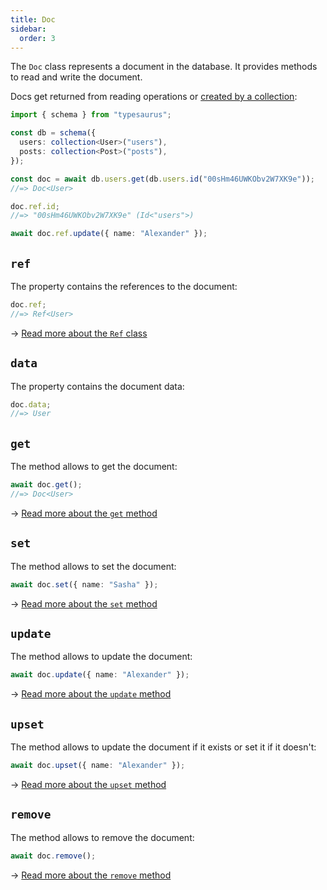 ```yaml
---
title: Doc
sidebar:
  order: 3
---
```


The `Doc` class represents a document in the database. It provides methods to read and write the document.

Docs get returned from reading operations or [created by a collection](/classes/collection/#doc):

```ts
import { schema } from "typesaurus";

const db = schema({
  users: collection<User>("users"),
  posts: collection<Post>("posts"),
});

const doc = await db.users.get(db.users.id("00sHm46UWKObv2W7XK9e"));
//=> Doc<User>

doc.ref.id;
//=> "00sHm46UWKObv2W7XK9e" (Id<"users">)

await doc.ref.update({ name: "Alexander" });
```

## `ref`

The property contains the references to the document:

```ts
doc.ref;
//=> Ref<User>
```

→ [Read more about the `Ref` class](/classes/ref/)

## `data`

The property contains the document data:

```ts
doc.data;
//=> User
```

## `get`

The method allows to get the document:

```ts
await doc.get();
//=> Doc<User>
```

→ [Read more about the `get` method](/api/reading/get/)

## `set`

The method allows to set the document:

```ts
await doc.set({ name: "Sasha" });
```

→ [Read more about the `set` method](/api/writing/set/)

## `update`

The method allows to update the document:

```ts
await doc.update({ name: "Alexander" });
```

→ [Read more about the `update` method](/api/writing/update/)

## `upset`

The method allows to update the document if it exists or set it if it doesn't:

```ts
await doc.upset({ name: "Alexander" });
```

→ [Read more about the `upset` method](/api/writing/upset/)

## `remove`

The method allows to remove the document:

```ts
await doc.remove();
```

→ [Read more about the `remove` method](/api/writing/remove/)
